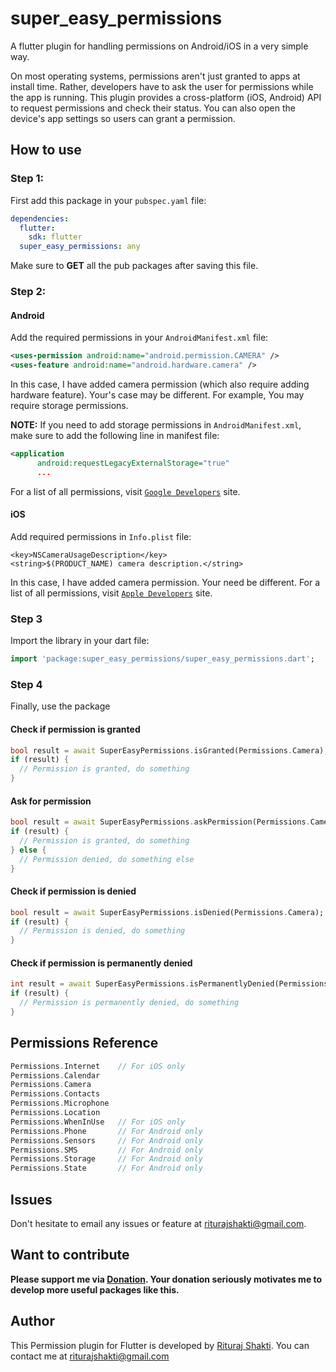 # super_easy_permissions

A flutter plugin for handling permissions on Android/iOS in a very simple way.

On most operating systems, permissions aren't just granted to apps at install time. Rather, developers have to ask the user for permissions while the app is running. This plugin provides a cross-platform (iOS, Android) API to request permissions and check their status.
You can also open the device's app settings so users can grant a permission.

## How to use

### Step 1:

First add this package in your `pubspec.yaml` file:

```yaml
dependencies:
  flutter:
    sdk: flutter
  super_easy_permissions: any
```

Make sure to **GET** all the pub packages after saving this file.

### Step 2:

#### Android

Add the required permissions in your `AndroidManifest.xml` file:

```xml
<uses-permission android:name="android.permission.CAMERA" />
<uses-feature android:name="android.hardware.camera" />
```

In this case, I have added camera permission (which also require adding hardware feature). Your's case may be different. For example, You may require storage permissions.

**NOTE:** If you need to add storage permissions in `AndroidManifest.xml`, make sure to add the following line in manifest file:

```xml
<application
      android:requestLegacyExternalStorage="true"
      ...
```

For a list of all permissions, visit [`Google Developers`](https://developer.android.com/reference/android/Manifest.permission#summary) site.

#### iOS

Add required permissions in `Info.plist` file:

```plist
<key>NSCameraUsageDescription</key>
<string>$(PRODUCT_NAME) camera description.</string>
```

In this case, I have added camera permission. Your need be different.
For a list of all permissions, visit [`Apple Developers`](https://developer.apple.com/library/archive/documentation/General/Reference/InfoPlistKeyReference/Articles/CocoaKeys.html#//apple_ref/doc/uid/TP40009251-SW1) site.

### Step 3

Import the library in your dart file:

```dart
import 'package:super_easy_permissions/super_easy_permissions.dart';
```

### Step 4

Finally, use the package

#### Check if permission is granted

```dart
bool result = await SuperEasyPermissions.isGranted(Permissions.Camera);
if (result) {
  // Permission is granted, do something
}
```

#### Ask for permission

```dart
bool result = await SuperEasyPermissions.askPermission(Permissions.Camera);
if (result) {
  // Permission is granted, do something
} else {
  // Permission denied, do something else
}
```

#### Check if permission is denied

```dart
bool result = await SuperEasyPermissions.isDenied(Permissions.Camera);
if (result) {
  // Permission is denied, do something
}
```

#### Check if permission is permanently denied

```dart
int result = await SuperEasyPermissions.isPermanentlyDenied(Permissions.Camera);
if (result) {
  // Permission is permanently denied, do something
}
```

## Permissions Reference

```dart
Permissions.Internet    // For iOS only
Permissions.Calendar
Permissions.Camera
Permissions.Contacts
Permissions.Microphone
Permissions.Location
Permissions.WhenInUse   // For iOS only
Permissions.Phone       // For Android only
Permissions.Sensors     // For Android only
Permissions.SMS         // For Android only
Permissions.Storage     // For Android only
Permissions.State       // For Android only
```

## Issues

Don't hesitate to email any issues or feature at <riturajshakti@gmail.com>.

## Want to contribute

**Please support me via [Donation](https://paypal.me/riturajshakti).
Your donation seriously motivates me to develop more useful packages like this.**

## Author

This Permission plugin for Flutter is developed by [Rituraj Shakti](https://www.freelancer.com/u/riturajshakti). You can contact me at <riturajshakti@gmail.com>

